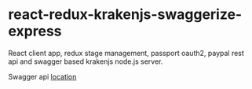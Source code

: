 # react-redux-krakenjs-swaggerize-express

React client app, redux stage management, passport oauth2, paypal rest api and swagger based krakenjs node.js server.

Swagger api [location](./config/swagger.json)
